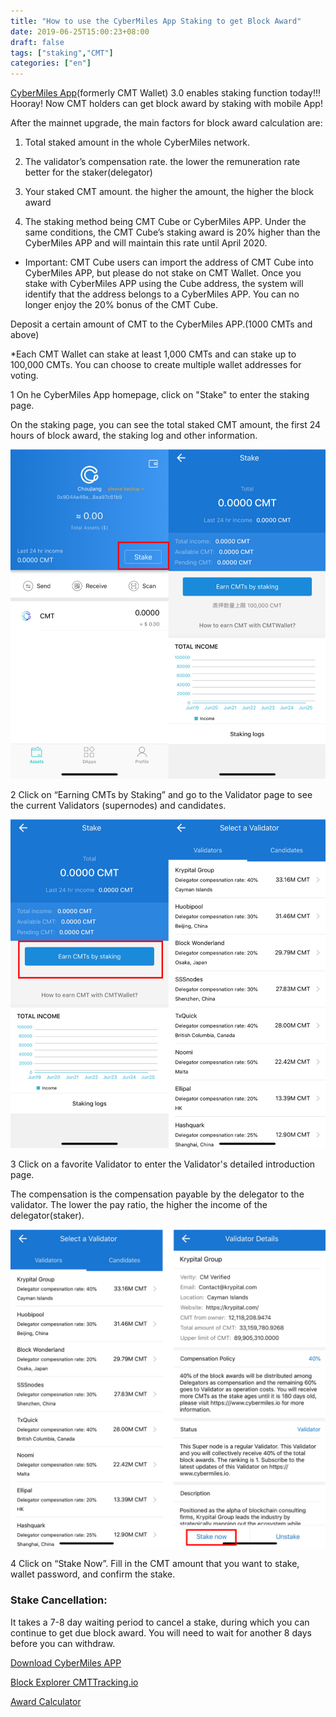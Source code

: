 ```yaml
---
title: "How to use the CyberMiles App Staking to get Block Award"
date: 2019-06-25T15:00:23+08:00
draft: false
tags: ["staking","CMT"] 
categories: ["en"] 
---
```


[CyberMiles App](http://onelink.to/v248ze)(formerly CMT Wallet) 3.0 enables staking function today!!! Hooray! Now CMT holders can get block award by staking with mobile App!

After the mainnet upgrade, the main factors for block award calculation are:

1. Total staked amount in the whole CyberMiles network.

2. The validator’s compensation rate. the lower the remuneration rate better for the staker(delegator)

3. Your staked CMT amount. the higher the amount, the higher the block award

4. The staking method being CMT Cube or CyberMiles APP. Under the same conditions, the CMT Cube’s staking award is 20% higher than the CyberMiles APP and will maintain this rate until April 2020.

* Important: CMT Cube users can import the address of CMT Cube into CyberMiles APP, but please do not stake on CMT Wallet. Once you stake with CyberMiles APP using the Cube address, the system will identify that the address belongs to a CyberMiles APP. You can no longer enjoy the 20% bonus of the CMT Cube.

Deposit a certain amount of CMT to the CyberMiles APP.(1000 CMTs and above)

*Each CMT Wallet can stake at least 1,000 CMTs and can stake up to 100,000 CMTs. You can choose to create multiple wallet addresses for voting.

1 On he CyberMiles App homepage, click on "Stake" to enter the staking page.

On the staking page, you can see the total staked CMT amount, the first 24 hours of block award, the staking log and other information.

![](/images/20190625-CMT-staking-tutorial-04.png)

2 Click on “Earning CMTs by Staking” and go to the Validator page to see the  current Validators (supernodes) and candidates.

![](/images/20190625-CMT-staking-tutorial-05.png)

3 Click on a favorite Validator to enter the Validator's detailed introduction page.

The compensation is the compensation payable by the delegator to the validator. The lower the pay ratio, the higher the income of the delegator(staker).

![](/images/20190625-CMT-staking-tutorial-06.png)

4 Click on “Stake Now”. Fill in the CMT amount that you want to stake, wallet  password, and confirm the stake.

### Stake Cancellation:

It takes a 7-8 day waiting period to cancel a stake, during which you can continue to get due block award. You will need to wait for another 8 days before you can withdraw.


[Download CyberMiles APP](http://onelink.to/v248ze)

[Block Explorer CMTTracking.io](https://www.cmttracking.io/)

[Award Calculator](https://www.cmttracking.io/nodes)



